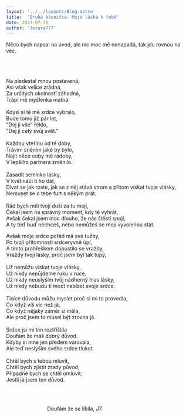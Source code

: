 ```yaml
---
layout: '../../layouts/Blog.astro'
title:  'Druhá básnička: Moje láska k tobě'
date: 2023-07-30
author: 'Jezura777'
---
```

Něco bych napsal na úvod, ale nic moc mě nenapadá, tak jdu rovnou na věc.
<br/><br/><br/>  
<!-- ^ tu je whitespaca kdyz chces aby si mel dalsi radek okopci ok tak prej br funkcionuje tez -->

Na piedestal mnou postavená,<br/>
Asi však velice zrádná,<br/>
Za určitých okolností záhadná,<br/>
Trápí mě myšlenka matná.<br/>
<br/>
Kdysi si tě mé srdce vybralo,<br/>
Bude tomu již pár let,<br/>
"Dej ji vše" řeklo,<br/>
"Dej ji celý svůj svět."<br/>
<br/>
Každou vteřinu od té doby,<br/>
Trávím sněním jaké by bylo,<br/>
Najít něco coby mě rádoby,<br/>
V lepšího partnera změnilo.<br/>
<br/>
Zasadit semínko lásky,<br/>
V květináči ti ho dát,<br/>
Dívat se jak roste, jak se z něj stává strom a přitom vískat tvoje vlásky,<br/>
Nemuset se o tebe furt s někým prát.<br/>
<br/>
Rád bych měl tvoji duši za tu moji,<br/>
Čekal jsem na správný moment, kdy tě vyhrát,<br/>
Avšak čekal jsem moc dlouho, že nás štěstí spojí,<br/>
A ty teď buď nechceš, nebo nemůžeš se moji vyvolenou stát.<br/>

Avšak moje srdce pořád má své tužby,<br/>
Po tvojí přítomnosti srdceryvně úpí,<br/>
A tímto prohřeškem dopustilo se vraždy,<br/>
Vraždy tvojí lásky, proč jsem byl tak tupý,<br/>
<br/>
Už nemůžu vískat tvoje vlásky,<br/>
Už nikdy nepůjdeme ruku v ruce,<br/>
Už nikdy neuslyším tvůj nádherný hlas lásky,<br/>
Už nikdy nebudu ti moct nabízet svoje srdce.<br/>
<br/>
Tisíce důvodu můžu myslet proč si mi to provedla,<br/>
Co když víš víc než já,<br/>
Co když nějaký záměr si měla,<br/>
Ale proč jsem to musel být zrovna já.<br/>
<br/>
Srdce jsi mi tím roztříštila <br/>
Doufám že máš dobrý důvod.<br/>
Kdyby si mne jen předem varovala,<br/>
Ale teď neslyším svého srdce tlukot.<br/>
<br/>
Chtěl bych s tebou mluvit,<br/>
Chtěl bych zjistit zrady původ,<br/>
Případně bych se chtěl omluvit,<br/>
Jestli já jsem ten důvod.<br/>
 
<!--  -->
 
<!--  -->
                                Doufám že se líbila, J7.
